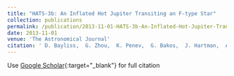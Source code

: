 ```yaml
---
title: "HATS-3b: An Inflated Hot Jupiter Transiting an F-type Star"
collection: publications
permalink: /publication/2013-11-01-HATS-3b-An-Inflated-Hot-Jupiter-Transiting-an-F-type-Star
date: 2013-11-01
venue: 'The Astronomical Journal'
citation: ' D. Bayliss,  G. Zhou,  K. Penev,  G. Bakos,  J. Hartman,  A. Jordán,  L. Mancini,  M. Mohler-Fischer,  V. Suc,  M. Rabus,  B. Béky,  Z. Csubry,  L. Buchhave,  T. Henning,  N. Nikolov,  B. Csák,  R. Brahm,  N. Espinoza,  R. Noyes,  B. Schmidt,  P. Conroy,  D. Wright,  C. Tinney,  B. Addison,  P. Sackett,  D. Sasselov,  J. Lázár,  I. Papp,  P. Sári, &quot;HATS-3b: An Inflated Hot Jupiter Transiting an F-type Star.&quot; The Astronomical Journal, 2013.'
---
```

Use [Google Scholar](https://scholar.google.com/scholar?q=HATS+3b:+An+Inflated+Hot+Jupiter+Transiting+an+F+type+Star){:target="_blank"} for full citation